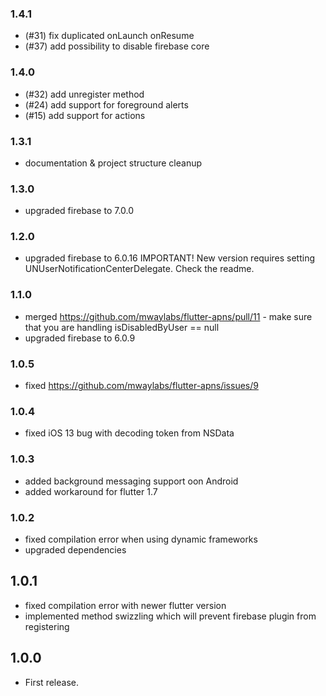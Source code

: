 ### 1.4.1
* (#31) fix duplicated onLaunch onResume
* (#37) add possibility to disable firebase core 

### 1.4.0
* (#32) add unregister method
* (#24) add support for foreground alerts
* (#15) add support for actions

### 1.3.1
* documentation & project structure cleanup

### 1.3.0
* upgraded firebase to 7.0.0

### 1.2.0
* upgraded firebase to 6.0.16
  IMPORTANT! New version requires setting UNUserNotificationCenterDelegate. Check the readme.

### 1.1.0
* merged https://github.com/mwaylabs/flutter-apns/pull/11 - make sure that you are handling isDisabledByUser == null
* upgraded firebase to 6.0.9

### 1.0.5
* fixed https://github.com/mwaylabs/flutter-apns/issues/9

### 1.0.4
* fixed iOS 13 bug with decoding token from NSData

### 1.0.3
* added background messaging support oon Android
* added workaround for flutter 1.7

### 1.0.2
* fixed compilation error when using dynamic frameworks
* upgraded dependencies

## 1.0.1
* fixed compilation error with newer flutter version
* implemented method swizzling which will prevent firebase plugin from registering

## 1.0.0
* First release.